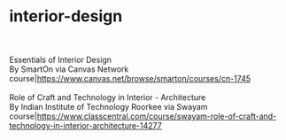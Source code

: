 # interior-design<br><br>

Essentials of Interior Design<br>By SmartOn via Canvas Network<br>course|https://www.canvas.net/browse/smarton/courses/cn-1745<br><br>
Role of Craft and Technology in Interior - Architecture<br>By Indian Institute of Technology Roorkee via Swayam<br>course|https://www.classcentral.com/course/swayam-role-of-craft-and-technology-in-interior-architecture-14277<br><br>

